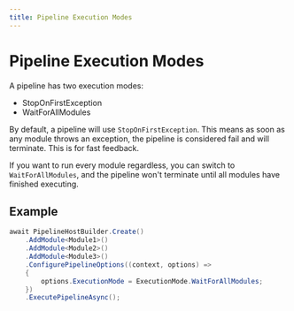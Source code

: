 ```yaml
---
title: Pipeline Execution Modes
---
```


# Pipeline Execution Modes

A pipeline has two execution modes:
- StopOnFirstException
- WaitForAllModules

By default, a pipeline will use `StopOnFirstException`. This means as soon as any module throws an exception, the pipeline is considered fail and will terminate. This is for fast feedback.

If you want to run every module regardless, you can switch to `WaitForAllModules`, and the pipeline won't terminate until all modules have finished executing.

## Example

```csharp
await PipelineHostBuilder.Create()
    .AddModule<Module1>()
    .AddModule<Module2>()
    .AddModule<Module3>()
    .ConfigurePipelineOptions((context, options) =>
    {
        options.ExecutionMode = ExecutionMode.WaitForAllModules;
    })
    .ExecutePipelineAsync();

```